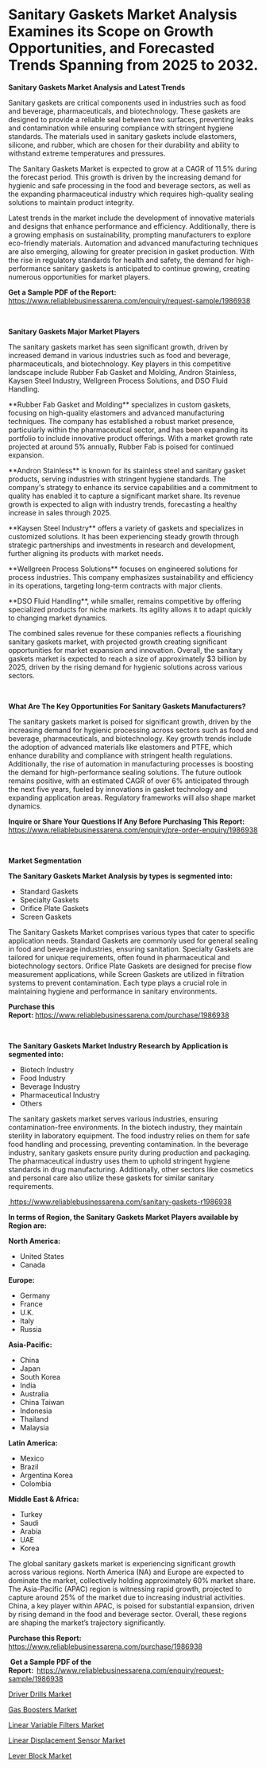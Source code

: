 <p><h1>Sanitary Gaskets Market Analysis Examines its Scope on Growth Opportunities, and Forecasted Trends Spanning from 2025 to 2032.</h1></p><p><strong>Sanitary Gaskets Market Analysis and Latest Trends</strong></p>
<p><p>Sanitary gaskets are critical components used in industries such as food and beverage, pharmaceuticals, and biotechnology. These gaskets are designed to provide a reliable seal between two surfaces, preventing leaks and contamination while ensuring compliance with stringent hygiene standards. The materials used in sanitary gaskets include elastomers, silicone, and rubber, which are chosen for their durability and ability to withstand extreme temperatures and pressures.</p><p>The Sanitary Gaskets Market is expected to grow at a CAGR of 11.5% during the forecast period. This growth is driven by the increasing demand for hygienic and safe processing in the food and beverage sectors, as well as the expanding pharmaceutical industry which requires high-quality sealing solutions to maintain product integrity. </p><p>Latest trends in the market include the development of innovative materials and designs that enhance performance and efficiency. Additionally, there is a growing emphasis on sustainability, prompting manufacturers to explore eco-friendly materials. Automation and advanced manufacturing techniques are also emerging, allowing for greater precision in gasket production. With the rise in regulatory standards for health and safety, the demand for high-performance sanitary gaskets is anticipated to continue growing, creating numerous opportunities for market players.</p></p>
<p><strong>Get a Sample PDF of the Report:&nbsp;</strong> <a href="https://www.reliablebusinessarena.com/enquiry/request-sample/1986938?utm_campaign=1892&utm_medium=2&utm_source=Github&utm_content=ia&utm_term=10042025&utm_id=sanitary-gaskets">https://www.reliablebusinessarena.com/enquiry/request-sample/1986938</a></p>
<p>&nbsp;</p>
<p><strong>Sanitary Gaskets Major Market Players</strong></p>
<p><p>The sanitary gaskets market has seen significant growth, driven by increased demand in various industries such as food and beverage, pharmaceuticals, and biotechnology. Key players in this competitive landscape include Rubber Fab Gasket and Molding, Andron Stainless, Kaysen Steel Industry, Wellgreen Process Solutions, and DSO Fluid Handling.</p><p>**Rubber Fab Gasket and Molding** specializes in custom gaskets, focusing on high-quality elastomers and advanced manufacturing techniques. The company has established a robust market presence, particularly within the pharmaceutical sector, and has been expanding its portfolio to include innovative product offerings. With a market growth rate projected at around 5% annually, Rubber Fab is poised for continued expansion.</p><p>**Andron Stainless** is known for its stainless steel and sanitary gasket products, serving industries with stringent hygiene standards. The company's strategy to enhance its service capabilities and a commitment to quality has enabled it to capture a significant market share. Its revenue growth is expected to align with industry trends, forecasting a healthy increase in sales through 2025.</p><p>**Kaysen Steel Industry** offers a variety of gaskets and specializes in customized solutions. It has been experiencing steady growth through strategic partnerships and investments in research and development, further aligning its products with market needs.</p><p>**Wellgreen Process Solutions** focuses on engineered solutions for process industries. This company emphasizes sustainability and efficiency in its operations, targeting long-term contracts with major clients.</p><p>**DSO Fluid Handling**, while smaller, remains competitive by offering specialized products for niche markets. Its agility allows it to adapt quickly to changing market dynamics.</p><p>The combined sales revenue for these companies reflects a flourishing sanitary gaskets market, with projected growth creating significant opportunities for market expansion and innovation. Overall, the sanitary gaskets market is expected to reach a size of approximately $3 billion by 2025, driven by the rising demand for hygienic solutions across various sectors.</p></p>
<p>&nbsp;</p>
<p><strong>What Are The Key Opportunities For Sanitary Gaskets Manufacturers?</strong></p>
<p><p>The sanitary gaskets market is poised for significant growth, driven by the increasing demand for hygienic processing across sectors such as food and beverage, pharmaceuticals, and biotechnology. Key growth trends include the adoption of advanced materials like elastomers and PTFE, which enhance durability and compliance with stringent health regulations. Additionally, the rise of automation in manufacturing processes is boosting the demand for high-performance sealing solutions. The future outlook remains positive, with an estimated CAGR of over 6% anticipated through the next five years, fueled by innovations in gasket technology and expanding application areas. Regulatory frameworks will also shape market dynamics.</p></p>
<p><strong>Inquire or Share Your Questions If Any Before Purchasing This Report:</strong> <a href="https://www.reliablebusinessarena.com/enquiry/pre-order-enquiry/1986938?utm_campaign=1892&utm_medium=2&utm_source=Github&utm_content=ia&utm_term=10042025&utm_id=sanitary-gaskets">https://www.reliablebusinessarena.com/enquiry/pre-order-enquiry/1986938</a></p>
<p>&nbsp;</p>
<p><strong>Market Segmentation</strong></p>
<p><strong>The Sanitary Gaskets Market Analysis by types is segmented into:</strong></p>
<p><ul><li>Standard Gaskets</li><li>Specialty Gaskets</li><li>Orifice Plate Gaskets</li><li>Screen Gaskets</li></ul></p>
<p><p>The Sanitary Gaskets Market comprises various types that cater to specific application needs. Standard Gaskets are commonly used for general sealing in food and beverage industries, ensuring sanitation. Specialty Gaskets are tailored for unique requirements, often found in pharmaceutical and biotechnology sectors. Orifice Plate Gaskets are designed for precise flow measurement applications, while Screen Gaskets are utilized in filtration systems to prevent contamination. Each type plays a crucial role in maintaining hygiene and performance in sanitary environments.</p></p>
<p><strong>Purchase this Report:&nbsp;</strong><a href="https://www.reliablebusinessarena.com/purchase/1986938?utm_campaign=1892&utm_medium=2&utm_source=Github&utm_content=ia&utm_term=10042025&utm_id=sanitary-gaskets">https://www.reliablebusinessarena.com/purchase/1986938</a></p>
<p>&nbsp;</p>
<p><strong>The Sanitary Gaskets Market Industry Research by Application is segmented into:</strong></p>
<p><ul><li>Biotech Industry</li><li>Food Industry</li><li>Beverage Industry</li><li>Pharmaceutical Industry</li><li>Others</li></ul></p>
<p><p>The sanitary gaskets market serves various industries, ensuring contamination-free environments. In the biotech industry, they maintain sterility in laboratory equipment. The food industry relies on them for safe food handling and processing, preventing contamination. In the beverage industry, sanitary gaskets ensure purity during production and packaging. The pharmaceutical industry uses them to uphold stringent hygiene standards in drug manufacturing. Additionally, other sectors like cosmetics and personal care also utilize these gaskets for similar sanitary requirements.</p></p>
<p><a href="https://www.reliablebusinessarena.com/sanitary-gaskets-r1986938?utm_campaign=1892&utm_medium=2&utm_source=Github&utm_content=ia&utm_term=10042025&utm_id=sanitary-gaskets">&nbsp;https://www.reliablebusinessarena.com/sanitary-gaskets-r1986938</a></p>
<p><strong>In terms of Region, the Sanitary Gaskets Market Players available by Region are:</strong></p>
<p>
    <p> <strong> North America: </strong>
        <ul>
            <li>United States</li>
            <li>Canada</li>
        </ul>
        </p> 
    <p> <strong> Europe: </strong>
        <ul>
            <li>Germany</li>
            <li>France</li>
            <li>U.K.</li>
            <li>Italy</li>
            <li>Russia</li>
        </ul>
        </p> 
    <p> <strong> Asia-Pacific: </strong>
        <ul>
            <li>China</li>
            <li>Japan</li>
            <li>South Korea</li>
            <li>India</li>
            <li>Australia</li>
            <li>China Taiwan</li>
            <li>Indonesia</li>
            <li>Thailand</li>
            <li>Malaysia</li>
        </ul>
        </p> 
    <p> <strong> Latin America: </strong>
        <ul>
            <li>Mexico</li>
            <li>Brazil</li>
            <li>Argentina Korea</li>
            <li>Colombia</li>
        </ul>
        </p> 
    <p> <strong> Middle East & Africa: </strong>
        <ul>
            <li>Turkey</li>
            <li>Saudi</li>
            <li>Arabia</li>
            <li>UAE</li>
            <li>Korea</li>
        </ul>
    </p>
    </p>
<p><p>The global sanitary gaskets market is experiencing significant growth across various regions. North America (NA) and Europe are expected to dominate the market, collectively holding approximately 60% market share. The Asia-Pacific (APAC) region is witnessing rapid growth, projected to capture around 25% of the market due to increasing industrial activities. China, a key player within APAC, is poised for substantial expansion, driven by rising demand in the food and beverage sector. Overall, these regions are shaping the market’s trajectory significantly.</p></p>
<p><strong>Purchase this Report: </strong><a href="https://www.reliablebusinessarena.com/purchase/1986938?utm_campaign=1892&utm_medium=2&utm_source=Github&utm_content=ia&utm_term=10042025&utm_id=sanitary-gaskets">https://www.reliablebusinessarena.com/purchase/1986938</a></p>
<p>&nbsp;<strong>Get a Sample PDF of the Report:&nbsp;&nbsp;</strong><a href="https://www.reliablebusinessarena.com/enquiry/request-sample/1986938?utm_campaign=1892&utm_medium=2&utm_source=Github&utm_content=ia&utm_term=10042025&utm_id=sanitary-gaskets">https://www.reliablebusinessarena.com/enquiry/request-sample/1986938</a></p>
<p><strong></strong></p>
<p><p><a href="https://github.com/gilerzelko7a/Market-Research-Report-List-1/blob/main/driver-drills-market.md?utm_campaign=1892&utm_medium=2&utm_source=Github&utm_content=ia&utm_term=10042025&utm_id=sanitary-gaskets">Driver Drills Market</a></p><p><a href="https://github.com/nwokechock6s/Market-Research-Report-List-1/blob/main/gas-boosters-market.md?utm_campaign=1892&utm_medium=2&utm_source=Github&utm_content=ia&utm_term=10042025&utm_id=sanitary-gaskets">Gas Boosters Market</a></p><p><a href="https://github.com/aiamekar/Market-Research-Report-List-1/blob/main/linear-variable-filters-market.md?utm_campaign=1892&utm_medium=2&utm_source=Github&utm_content=ia&utm_term=10042025&utm_id=sanitary-gaskets">Linear Variable Filters Market</a></p><p><a href="https://github.com/boudykodumi/Market-Research-Report-List-1/blob/main/linear-displacement-sensor-market.md?utm_campaign=1892&utm_medium=2&utm_source=Github&utm_content=ia&utm_term=10042025&utm_id=sanitary-gaskets">Linear Displacement Sensor Market</a></p><p><a href="https://github.com/ummulmzu/Market-Research-Report-List-1/blob/main/lever-block-market.md?utm_campaign=1892&utm_medium=2&utm_source=Github&utm_content=ia&utm_term=10042025&utm_id=sanitary-gaskets">Lever Block Market</a></p></p>